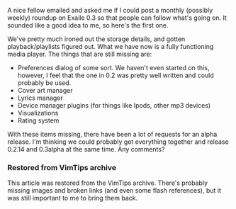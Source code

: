 <!-- :metadata:

title: Exaile 0.3 Roundup
tags: Exaile, Programming
published: 2008-09-11T20:21:53-0700
summary:

A nice fellow emailed and asked me if I could post a monthly (possibly weekly)
roundup on Exaile 0.3 so that people can follow what's going on.  It sounded
like a good idea to me, so here's the first one.

-->

A nice fellow emailed and asked me if I could post a monthly (possibly weekly)
roundup on Exaile 0.3 so that people can follow what's going on.  It sounded
like a good idea to me, so here's the first one.

We've pretty much ironed out the storage details, and gotten playback/playlists
figured out.  What we have now is a fully functioning media player.  The things
that are still missing are:

<ul>
<li>Preferences dialog of some sort.  We haven't even started on this, however,
I feel that the one in 0.2 was pretty well written and could probably be
used.</li>
<li>Cover art manager</li>
<li>Lyrics manager</li>
<li>Device manager plugins (for things like Ipods, other mp3 devices)</li>
<li>Visualizations</li>
<li>Rating system</li>
</ul>

With these items missing, there have been a lot of requests for an alpha
release.  I'm thinking we could probably get everything together and release
0.2.14 and 0.3alpha at the same time.  Any comments?

<div class="restored-from-archive">
  <h3>Restored from VimTips archive</h3>
  <p>
  This article was restored from the VimTips archive. There's probably
  missing images and broken links (and even some flash references), but it
  was still important to me to bring them back.
  </p>
</div>
